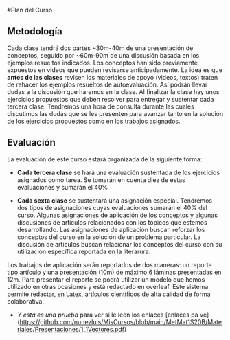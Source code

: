 #Plan del Curso

## Metodología
Cada clase tendrá dos partes ~30m-40m de una presentación de conceptos, seguido por ~60m-90m de una 
discusión basada en los ejemplos resueltos indicados. Los conceptos han sido previamente expuestos en 
videos que pueden revisarse anticipadamente.  La idea es que **antes de las clases** revisen los materiales 
de apoyo (videos, textos) traten de rehacer los ejemplos resueltos de autoevaluación. Así podrán llevar dudas a la discusión que haremos en la clase. Al finalizar la clase hay unos ejercicios propuestos que deben
resolver para entregar y sustentar cada tercera clase. Tendremos una hora de consulta durante las cuales 
discutimos las dudas que se les presenten para avanzar tanto en la solución de los ejercicios propuestos
como en los trabajos asignados.

## Evaluación 
La evaluación de este curso estará organizada de la siguiente forma:
+ **Cada tercera clase** se hará una evaluación sustentada de los ejercicios asignados como tarea.  Se tomarán en cuenta diez de estas evaluaciones y sumarán el 40\%

+ **Cada sexta clase** se sustentará una asignación especial. Tendremos dos tipos de asignaciones cuyas evaluaciones sumarán el 40% del curso. Algunas asignaciones de aplicación de los conceptos y algunas discusiones de artículos relacionados con los tópicos que estemos desarrollando.  Las asignaciones de aplicación buscan reforzar los conceptos del curso en la solución de un problema particular. La discusión de artículos buscan relacionar los conceptos del curso con su utilización específica reportada en la literarura. 
 
Los trabajos de aplicación serán reportados de dos maneras: un reporte tipo artículo y una presentación (10m) de máximo 6 láminas presentadas en 12m. Para presentar el reporte se podrá utilizar un modelo que hemos utilizado en otras ocasiones y está redactado en overleaf. Este sistema permite redactar, en Latex, artículos científicos de alta calidad de forma colaborativa.

+ *Y esta es una prueba* para ver si le leen los enlaces [enlaces pa ve] (https://github.com/nunezluis/MisCursos/blob/main/MetMat1S20B/Materiales/Presentaciones/1_1Vectores.pdf)
